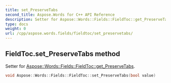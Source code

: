 ```yaml
---
title: set_PreserveTabs
second_title: Aspose.Words for C++ API Reference
description: Setter for Aspose::Words::Fields::FieldToc::get_PreserveTabs. 
type: docs
weight: 0
url: /cpp/aspose.words.fields/fieldtoc/set_preservetabs/
---
```

## FieldToc.set_PreserveTabs method


Setter for [Aspose::Words::Fields::FieldToc::get_PreserveTabs](./get_preservetabs/).

```cpp
void Aspose::Words::Fields::FieldToc::set_PreserveTabs(bool value)
```

